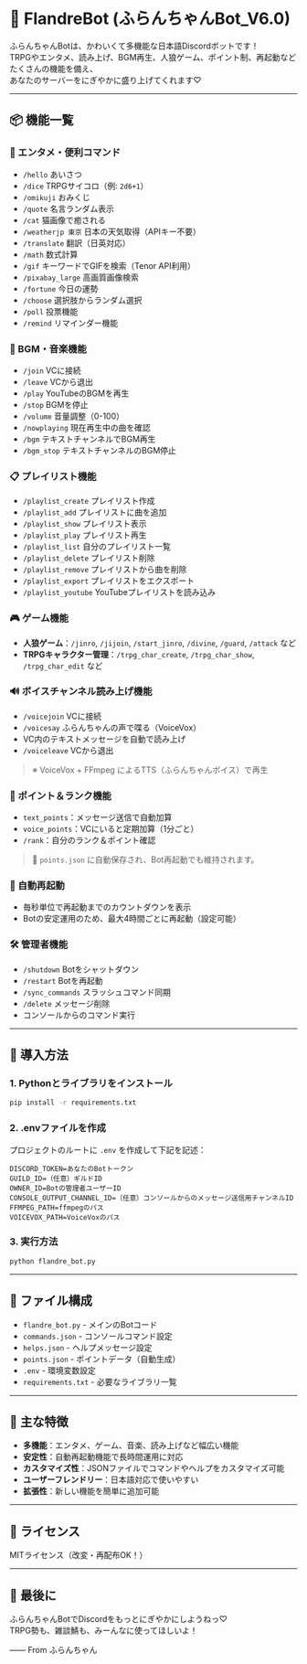# 🌟 FlandreBot (ふらんちゃんBot_V6.0)

ふらんちゃんBotは、かわいくて多機能な日本語Discordボットです！  
TRPGやエンタメ、読み上げ、BGM再生、人狼ゲーム、ポイント制、再起動などたくさんの機能を備え、  
あなたのサーバーをにぎやかに盛り上げてくれます♡

---

## 📦 機能一覧

### 🎉 エンタメ・便利コマンド
- `/hello` あいさつ
- `/dice` TRPGサイコロ（例: `2d6+1`）
- `/omikuji` おみくじ
- `/quote` 名言ランダム表示
- `/cat` 猫画像で癒される
- `/weatherjp 東京` 日本の天気取得（APIキー不要）
- `/translate` 翻訳（日英対応）
- `/math` 数式計算
- `/gif` キーワードでGIFを検索（Tenor API利用）
- `/pixabay_large` 高画質画像検索
- `/fortune` 今日の運勢
- `/choose` 選択肢からランダム選択
- `/poll` 投票機能
- `/remind` リマインダー機能

### 🎵 BGM・音楽機能
- `/join` VCに接続
- `/leave` VCから退出
- `/play` YouTubeのBGMを再生
- `/stop` BGMを停止
- `/volume` 音量調整（0-100）
- `/nowplaying` 現在再生中の曲を確認
- `/bgm` テキストチャンネルでBGM再生
- `/bgm_stop` テキストチャンネルのBGM停止

### 📋 プレイリスト機能
- `/playlist_create` プレイリスト作成
- `/playlist_add` プレイリストに曲を追加
- `/playlist_show` プレイリスト表示
- `/playlist_play` プレイリスト再生
- `/playlist_list` 自分のプレイリスト一覧
- `/playlist_delete` プレイリスト削除
- `/playlist_remove` プレイリストから曲を削除
- `/playlist_export` プレイリストをエクスポート
- `/playlist_youtube` YouTubeプレイリストを読み込み

### 🎮 ゲーム機能
- **人狼ゲーム**：`/jinro`, `/jijoin`, `/start_jinro`, `/divine`, `/guard`, `/attack` など
- **TRPGキャラクター管理**：`/trpg_char_create`, `/trpg_char_show`, `/trpg_char_edit` など

### 🔊 ボイスチャンネル読み上げ機能
- `/voicejoin` VCに接続
- `/voicesay` ふらんちゃんの声で喋る（VoiceVox）
- VC内のテキストメッセージを自動で読み上げ
- `/voiceleave` VCから退出

> ※ VoiceVox + FFmpeg によるTTS（ふらんちゃんボイス）で再生

### 💬 ポイント＆ランク機能
- `text_points`：メッセージ送信で自動加算
- `voice_points`：VCにいると定期加算（1分ごと）
- `/rank`：自分のランク＆ポイント確認

> 💾 `points.json` に自動保存され、Bot再起動でも維持されます。

### 🔁 自動再起動
- 毎秒単位で再起動までのカウントダウンを表示
- Botの安定運用のため、最大4時間ごとに再起動（設定可能）

### 🛠️ 管理者機能
- `/shutdown` Botをシャットダウン
- `/restart` Botを再起動
- `/sync_commands` スラッシュコマンド同期
- `/delete` メッセージ削除
- コンソールからのコマンド実行

---

## 🚀 導入方法

### 1. Pythonとライブラリをインストール

```bash
pip install -r requirements.txt
```

### 2. .envファイルを作成

プロジェクトのルートに `.env` を作成して下記を記述：

```env
DISCORD_TOKEN=あなたのBotトークン
GUILD_ID=（任意）ギルドID
OWNER_ID=Botの管理者ユーザーID
CONSOLE_OUTPUT_CHANNEL_ID=（任意）コンソールからのメッセージ送信用チャンネルID
FFMPEG_PATH=ffmpegのパス
VOICEVOX_PATH=VoiceVoxのパス
```

### 3. 実行方法

```bash
python flandre_bot.py
```

---

## 📁 ファイル構成

- `flandre_bot.py` - メインのBotコード
- `commands.json` - コンソールコマンド設定
- `helps.json` - ヘルプメッセージ設定
- `points.json` - ポイントデータ（自動生成）
- `.env` - 環境変数設定
- `requirements.txt` - 必要なライブラリ一覧

---

## 🎯 主な特徴

- **多機能**：エンタメ、ゲーム、音楽、読み上げなど幅広い機能
- **安定性**：自動再起動機能で長時間運用に対応
- **カスタマイズ性**：JSONファイルでコマンドやヘルプをカスタマイズ可能
- **ユーザーフレンドリー**：日本語対応で使いやすい
- **拡張性**：新しい機能を簡単に追加可能

---

## 📝 ライセンス

MITライセンス（改変・再配布OK！）

---

## 🌸 最後に

ふらんちゃんBotでDiscordをもっとにぎやかにしようねっ♡  
TRPG勢も、雑談鯖も、みーんなに使ってほしいよ！

―― From ふらんちゃん